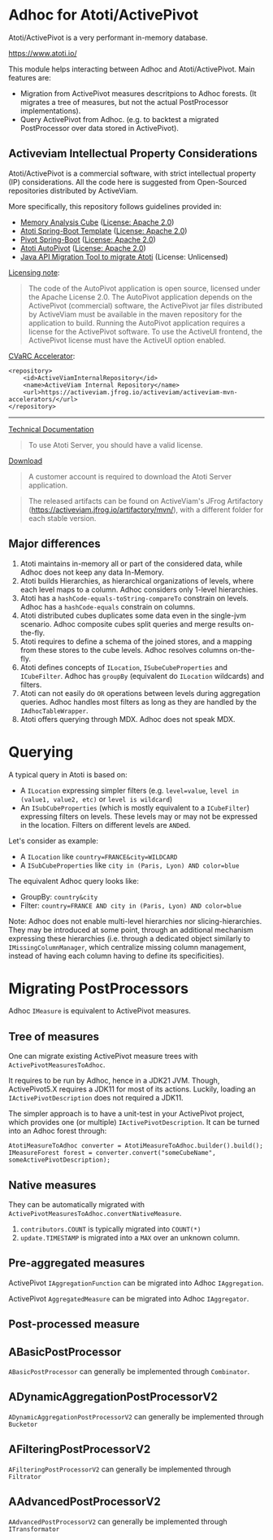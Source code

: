 # Adhoc for Atoti/ActivePivot

Atoti/ActivePivot is a very performant in-memory database.

https://www.atoti.io/

This module helps interacting between Adhoc and Atoti/ActivePivot. Main features are:

- Migration from ActivePivot measures descritpions to Adhoc forests. (It migrates a tree of measures, but not the actual PostProcessor implementations).
- Query ActivePivot from Adhoc. (e.g. to backtest a migrated PostProcessor over data stored in ActivePivot).

## Activeviam Intellectual Property Considerations

Atoti/ActivePivot is a commercial software, with strict intellectual property (IP) considerations. All the code here is
suggested from Open-Sourced repositories distributed by ActiveViam.

More specifically, this repository follows guidelines provided in:

- [Memory Analysis Cube](https://github.com/activeviam/mac) ([License: Apache 2.0](https://github.com/activeviam/mac/blob/main/LICENSE))
- [Atoti Spring-Boot Template](https://github.com/solven-eu/atoti-spring-boot-template) ([License: Apache 2.0](https://github.com/solven-eu/atoti-spring-boot-template/blob/6.1/LICENSE))
- [Pivot Spring-Boot](https://github.com/activeviam/pivot-spring-boot) ([License: Apache 2.0](https://github.com/activeviam/pivot-spring-boot/blob/6.1.0/LICENSE))
- [Atoti AutoPivot](https://github.com/activeviam/autopivot) ([License: Apache 2.0](https://github.com/activeviam/autopivot/blob/master/LICENSE))
- [Java API Migration Tool to migrate Atoti](https://github.com/activeviam/java-api-migration-tool) (License: Unlicensed)

[Licensing note](https://github.com/activeviam/autopivot?tab=readme-ov-file#licensing):

> The code of the AutoPivot application is open source, licensed under the Apache License 2.0. The AutoPivot application depends on the ActivePivot (commercial) software, the ActivePivot jar files distributed by ActiveViam must be available in the maven repository for the application to build. Running the AutoPivot application requires a license for the ActivePivot software. To use the ActiveUI frontend, the ActivePivot license must have the ActiveUI option enabled.

[CVaRC Accelerator](https://docs.activeviam.com/products/solutions/cvarc/4.0/online-help/dev/dev-getting-started/how-to-build-and-deploy-the-accelerator.html#set-up-artifactory-access):

```
<repository>
    <id>ActiveViamInternalRepository</id>
    <name>ActiveViam Internal Repository</name>
    <url>https://activeviam.jfrog.io/activeviam/activeviam-mvn-accelerators/</url>
</repository>
```

---

[Technical Documentation](https://docs.activeviam.com/products/atoti/server/latest/docs/start/license/)

> To use Atoti Server, you should have a valid license.

[Download](https://docs.activeviam.com/products/atoti/server/latest/docs/start/download/)

> A customer account is required to download the Atoti Server application.

> The released artifacts can be found on ActiveViam's JFrog Artifactory (https://activeviam.jfrog.io/artifactory/mvn/), with a different folder for each stable version.


## Major differences

1. Atoti maintains in-memory all or part of the considered data, while Adhoc does not keep any data In-Memory.
2. Atoti builds Hierarchies, as hierarchical organizations of levels, where each level maps to a column. Adhoc considers only 1-level hierarchies.
3. Atoti has a `hashCode-equals-toString-compareTo` constrain on levels. Adhoc has a `hashCode-equals` constrain on columns.
4. Atoti distributed cubes duplicates some data even in the single-jvm scenario. Adhoc composite cubes split queries and merge results on-the-fly.
5. Atoti requires to define a schema of the joined stores, and a mapping from these stores to the cube levels. Adhoc resolves columns on-the-fly.
6. Atoti defines concepts of `ILocation`, `ISubeCubeProperties` and `ICubeFilter`. Adhoc has `groupBy` (equivalent do `ILocation` wildcards) and filters.
7. Atoti can not easily do `OR` operations between levels during aggregation queries. Adhoc handles most filters as long as they are handled by the `IAdhocTableWrapper`.
8. Atoti offers querying through MDX. Adhoc does not speak MDX.

# Querying

A typical query in Atoti is based on:

- A `ILocation` expressing simpler filters (e.g. `level=value`, `level in (value1, value2, etc)` or `level is wildcard`)
- An `ISubCubeProperties` (which is mostly equivalent to a `ICubeFilter`) expressing filters on levels. These levels may or may not be expressed in the location. Filters on different levels are `AND`ed.

Let's consider as example:

- A `ILocation` like `country=FRANCE&city=WILDCARD`
- A `ISubCubeProperties` like `city in (Paris, Lyon) AND color=blue`

The equivalent Adhoc query looks like:

- GroupBy: `country&city`
- Filter: `country=FRANCE AND city in (Paris, Lyon) AND color=blue`

Note: Adhoc does not enable multi-level hierarchies nor slicing-hierarchies. They may be introduced at some point, through an additional mechanism expressing these hierarchies (i.e. through a dedicated object similarly to `IMissingColumnManager`, which centralize missing column management, instead of having each column having to define its specificities).

# Migrating PostProcessors

Adhoc `IMeasure` is equivalent to ActivePivot measures.

## Tree of measures

One can migrate existing ActivePivot measure trees with `ActivePivotMeasuresToAdhoc`.

It requires to be run by Adhoc, hence in a JDK21 JVM. Though, ActivePivot5.X requires a JDK11 for most of its actions. Luckily, loading an `IActivePivotDescription` does not required a JDK11.

The simpler approach is to have a unit-test in your ActivePivot project, which provides one (or multiple) `IActivePivotDescription`. It can be turned into an Adhoc forest through:

```
AtotiMeasureToAdhoc converter = AtotiMeasureToAdhoc.builder().build();
IMeasureForest forest = converter.convert("someCubeName", someActivePivotDescription);
```

## Native measures

They can be automatically migrated with `ActivePivotMeasuresToAdhoc.convertNativeMeasure`.

1. `contributors.COUNT` is typically migrated into `COUNT(*)`
2. `update.TIMESTAMP` is migrated into a `MAX` over an unknown column.

## Pre-aggregated measures

ActivePivot `IAggregationFunction` can be migrated into Adhoc `IAggregation`.

ActivePivot `AggregatedMeasure` can be migrated into Adhoc `IAggregator`.

## Post-processed measure

## ABasicPostProcessor

`ABasicPostProcessor` can generally be implemented through `Combinator`.

## ADynamicAggregationPostProcessorV2

`ADynamicAggregationPostProcessorV2` can generally be implemented through `Bucketor`

## AFilteringPostProcessorV2

`AFilteringPostProcessorV2` can generally be implemented through `Filtrator`

## AAdvancedPostProcessorV2

`AAdvancedPostProcessorV2` can generally be implemented through `ITransformator`